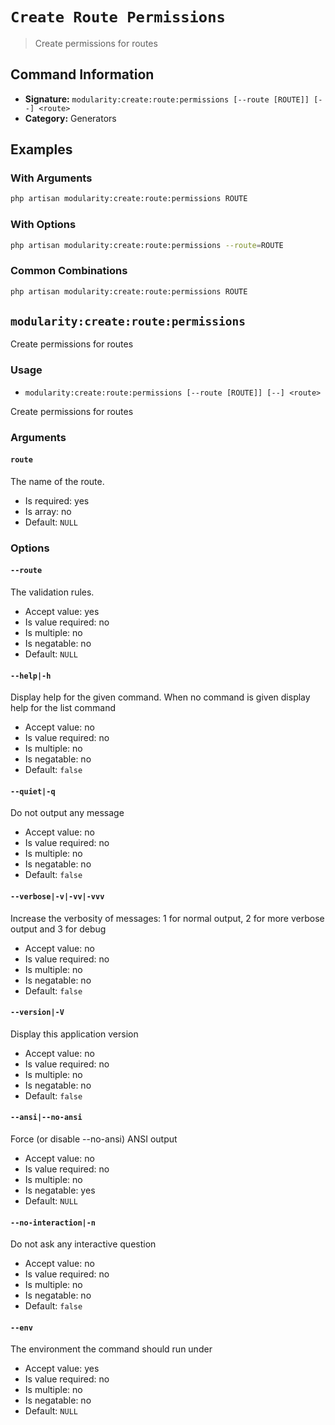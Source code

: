 # `Create Route Permissions`

> Create permissions for routes

## Command Information

- **Signature:** `modularity:create:route:permissions [--route [ROUTE]] [--] <route>`
- **Category:** Generators


## Examples

### With Arguments

```bash
php artisan modularity:create:route:permissions ROUTE
```

### With Options

```bash
php artisan modularity:create:route:permissions --route=ROUTE
```

### Common Combinations

```bash
php artisan modularity:create:route:permissions ROUTE
```

`modularity:create:route:permissions`
-------------------------------------

Create permissions for routes

### Usage

* `modularity:create:route:permissions [--route [ROUTE]] [--] <route>`

Create permissions for routes

### Arguments

#### `route`

The name of the route.

* Is required: yes
* Is array: no
* Default: `NULL`

### Options

#### `--route`

The validation rules.

* Accept value: yes
* Is value required: no
* Is multiple: no
* Is negatable: no
* Default: `NULL`

#### `--help|-h`

Display help for the given command. When no command is given display help for the list command

* Accept value: no
* Is value required: no
* Is multiple: no
* Is negatable: no
* Default: `false`

#### `--quiet|-q`

Do not output any message

* Accept value: no
* Is value required: no
* Is multiple: no
* Is negatable: no
* Default: `false`

#### `--verbose|-v|-vv|-vvv`

Increase the verbosity of messages: 1 for normal output, 2 for more verbose output and 3 for debug

* Accept value: no
* Is value required: no
* Is multiple: no
* Is negatable: no
* Default: `false`

#### `--version|-V`

Display this application version

* Accept value: no
* Is value required: no
* Is multiple: no
* Is negatable: no
* Default: `false`

#### `--ansi|--no-ansi`

Force (or disable --no-ansi) ANSI output

* Accept value: no
* Is value required: no
* Is multiple: no
* Is negatable: yes
* Default: `NULL`

#### `--no-interaction|-n`

Do not ask any interactive question

* Accept value: no
* Is value required: no
* Is multiple: no
* Is negatable: no
* Default: `false`

#### `--env`

The environment the command should run under

* Accept value: yes
* Is value required: no
* Is multiple: no
* Is negatable: no
* Default: `NULL`